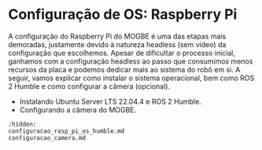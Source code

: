 # Configuração de OS: Raspberry Pi

A configuração do Raspberry Pi do MOGBE é uma das etapas mais demoradas, justamente devido à natureza headless (sem vídeo) da configuração que escolhemos. Apesar de dificultar o processo inicial, ganhamos com a configuração headless ao passo que consumimos menos recursos da placa e podemos dedicar mais ao sistema do robô em si. A seguir, vamos explicar como instalar o sistema operacional, bem como ROS 2 Humble e como configurar a câmera (opcional).

<!-- COLOCAR LINK DEPOIS -->

- Instalando Ubuntu Server LTS 22.04.4 e ROS 2 Humble.
- Configurando a câmera do MOGBE.

```{toctree}
:hidden:
configuracao_rasp_pi_os_humble.md
configuracao_camera.md
```